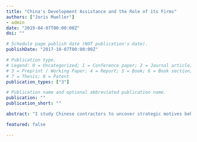 ```yaml
---
title: "China's Development Assistance and the Role of its Firms"
authors: ["Joris Mueller"]
- admin
date: "2019-04-07T00:00:00Z"
doi: ""

# Schedule page publish date (NOT publication's date).
publishDate: "2017-10-07T00:00:00Z"

# Publication type.
# Legend: 0 = Uncategorized; 1 = Conference paper; 2 = Journal article;
# 3 = Preprint / Working Paper; 4 = Report; 5 = Book; 6 = Book section;
# 7 = Thesis; 8 = Patent
publication_types: ["3"]

# Publication name and optional abbreviated publication name.
publication: ""
publication_short: ""

abstract: "I study Chinese contractors to uncover strategic motives behind development assistance by the Chinese government to developing countries."

featured: false

---
```

